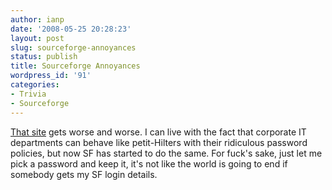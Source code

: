 ```yaml
---
author: ianp
date: '2008-05-25 20:28:23'
layout: post
slug: sourceforge-annoyances
status: publish
title: Sourceforge Annoyances
wordpress_id: '91'
categories:
- Trivia
- Sourceforge
---
```


[That site][1] gets worse and worse. I can live with the fact that
corporate IT departments can behave like petit-Hilters with their
ridiculous password policies, but now SF has started to do the same. For
fuck's sake, just let me pick a password and keep it, it's not like the
world is going to end if somebody gets my SF login details.

[1]: http://www.sourceforge.net/
